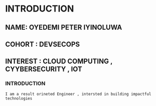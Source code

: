 # INTRODUCTION

## NAME: OYEDEMI PETER IYINOLUWA

## COHORT : DEVSECOPS

## INTEREST : CLOUD COMPUTING , CYYBERSECURITY , IOT

### INTRODUCTION

    I am a result orineted Engineer , intersted in building impactful technologies